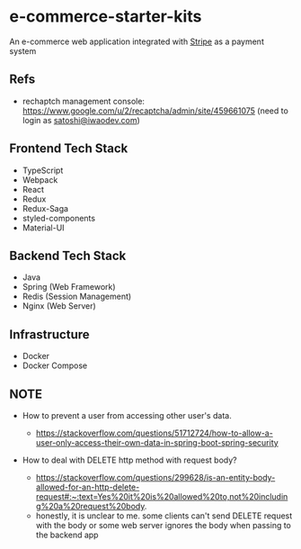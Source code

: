 # e-commerce-starter-kits

  An e-commerce web application integrated with [Stripe](https://stripe.com/en-ca) as a payment system 

## Refs

  - rechaptch management console: https://www.google.com/u/2/recaptcha/admin/site/459661075 (need to login as satoshi@iwaodev.com)

## Frontend Tech Stack

  - TypeScript
  - Webpack
  - React
  - Redux
  - Redux-Saga
  - styled-components
  - Material-UI

## Backend Tech Stack

  - Java 
  - Spring (Web Framework)
  - Redis (Session Management)
  - Nginx (Web Server)

## Infrastructure

  - Docker
  - Docker Compose

## NOTE

  - How to prevent a user from accessing other user's data.

    - https://stackoverflow.com/questions/51712724/how-to-allow-a-user-only-access-their-own-data-in-spring-boot-spring-security

  - How to deal with DELETE http method with request body?

    - https://stackoverflow.com/questions/299628/is-an-entity-body-allowed-for-an-http-delete-request#:~:text=Yes%20it%20is%20allowed%20to,not%20including%20a%20request%20body.
    - honestly, it is unclear to me. some clients can't send DELETE request with the body or some web server ignores the body when passing to the backend app     
